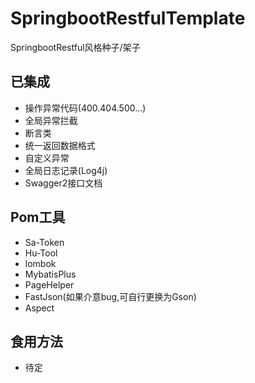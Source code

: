 # SpringbootRestfulTemplate
  SpringbootRestful风格种子/架子

## 已集成
+ 操作异常代码(400.404.500...)
+ 全局异常拦截 
+ 断言类 
+ 统一返回数据格式 
+ 自定义异常 
+ 全局日志记录(Log4j) 
+ Swagger2接口文档 
  
## Pom工具
+ Sa-Token
+ Hu-Tool
+ lombok
+ MybatisPlus
+ PageHelper
+ FastJson(如果介意bug,可自行更换为Gson)
+ Aspect
  
## 食用方法
+ 待定
  
